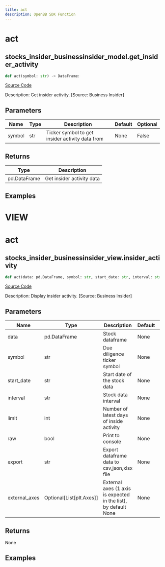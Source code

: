 ```yaml
---
title: act
description: OpenBB SDK Function
---
```

# act

## stocks_insider_businessinsider_model.get_insider_activity

```python
def act(symbol: str) -> DataFrame:
```
[Source Code](https://github.com/OpenBB-finance/OpenBBTerminal/tree/main/openbb_terminal/stocks/insider/businessinsider_model.py#L16)

Description: Get insider activity. [Source: Business Insider]

## Parameters

| Name | Type | Description | Default | Optional |
| ---- | ---- | ----------- | ------- | -------- |
| symbol | str | Ticker symbol to get insider activity data from | None | False |

## Returns

| Type | Description |
| ---- | ----------- |
| pd.DataFrame | Get insider activity data |

## Examples




# VIEW

# act

## stocks_insider_businessinsider_view.insider_activity

```python
def act(data: pd.DataFrame, symbol: str, start_date: str, interval: str, limit: int, raw: bool, export: str, external_axes: Union[List[matplotlib.axes._axes.Axes], NoneType]) -> None:
```
[Source Code](https://github.com/OpenBB-finance/OpenBBTerminal/tree/main/openbb_terminal/stocks/insider/businessinsider_view.py#L31)

Description: Display insider activity. [Source: Business Insider]

## Parameters

| Name | Type | Description | Default | Optional |
| ---- | ---- | ----------- | ------- | -------- |
| data | pd.DataFrame | Stock dataframe | None | False |
| symbol | str | Due diligence ticker symbol | None | False |
| start_date | str | Start date of the stock data | None | False |
| interval | str | Stock data interval | None | False |
| limit | int | Number of latest days of inside activity | None | False |
| raw | bool | Print to console | None | False |
| export | str | Export dataframe data to csv,json,xlsx file | None | False |
| external_axes | Optional[List[plt.Axes]] | External axes (1 axis is expected in the list), by default None | None | True |

## Returns

None

## Examples

